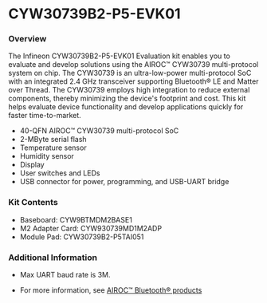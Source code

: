 # CYW30739B2-P5-EVK01

### Overview

The Infineon CYW30739B2-P5-EVK01 Evaluation kit enables you to evaluate and develop solutions using the AIROC&#8482; CYW30739 multi-protocol system on chip.
The CYW30739 is an ultra-low-power multi-protocol SoC with an integrated 2.4 GHz transceiver supporting Bluetooth&#174; LE and Matter over Thread.
The CYW30739 employs high integration to reduce external components, thereby minimizing the device's footprint and cost.
This kit helps evaluate device functionality and develop applications quickly for faster time-to-market.

* 40-QFN AIROC&#8482; CYW30739 multi-protocol SoC
* 2-MByte serial flash
* Temperature sensor
* Humidity sensor
* Display
* User switches and LEDs
* USB connector for power, programming, and USB-UART bridge

### Kit Contents

* Baseboard: CYW9BTMDM2BASE1
* M2 Adapter Card: CYW930739MD1M2ADP
* Module Pad: CYW30739B2-P5TAI051

### Additional Information

* Max UART baud rate is 3M.

* For more information, see [AIROC&#8482; Bluetooth&#174; products](https://www.infineon.com/cms/en/product/wireless-connectivity/airoc-bluetooth-le-bluetooth-multiprotocol/)
